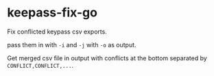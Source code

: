 # keepass-fix-go

Fix conflicted keypass csv exports.

pass them in with `-i` and `-j` with `-o` as output.

Get merged csv file in output with conflicts at the bottom separated by `CONFLICT,CONFLICT,...`.
